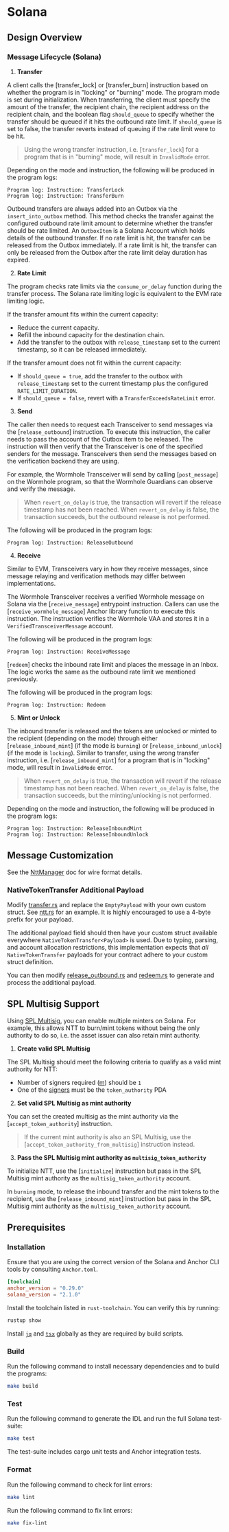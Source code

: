 # Solana

## Design Overview

### Message Lifecycle (Solana)

1. **Transfer**

A client calls the [transfer_lock] or [transfer_burn] instruction based on whether the program is in "locking" or "burning" mode. The program mode is set during initialization. When transferring, the client must specify the amount of the transfer, the recipient chain, the recipient address on the recipient chain, and the boolean flag `should_queue` to specify whether the transfer should be queued if it hits the outbound rate limit. If `should_queue` is set to false, the transfer reverts instead of queuing if the rate limit were to be hit.

> Using the wrong transfer instruction, i.e. [`transfer_lock`] for a program that is in "burning" mode, will result in `InvalidMode` error.

Depending on the mode and instruction, the following will be produced in the program logs:

```
Program log: Instruction: TransferLock
Program log: Instruction: TransferBurn
```

Outbound transfers are always added into an Outbox via the `insert_into_outbox` method. This method checks the transfer against the configured outbound rate limit amount to determine whether the transfer should be rate limited. An `OutboxItem` is a Solana Account which holds details of the outbound transfer. If no rate limit is hit, the transfer can be released from the Outbox immediately. If a rate limit is hit, the transfer can only be released from the Outbox after the rate limit delay duration has expired.

2. **Rate Limit**

The program checks rate limits via the `consume_or_delay` function during the transfer process. The Solana rate limiting logic is equivalent to the EVM rate limiting logic.

If the transfer amount fits within the current capacity:

- Reduce the current capacity.
- Refill the inbound capacity for the destination chain.
- Add the transfer to the outbox with `release_timestamp` set to the current timestamp, so it can be released immediately.

If the transfer amount does not fit within the current capacity:

- If `should_queue = true`, add the transfer to the outbox with `release_timestamp` set to the current timestamp plus the configured `RATE_LIMIT_DURATION`.
- If `should_queue = false`, revert with a `TransferExceedsRateLimit` error.

3. **Send**

The caller then needs to request each Transceiver to send messages via the [`release_outbound`] instruction. To execute this instruction, the caller needs to pass the account of the Outbox item to be released. The instruction will then verify that the Transceiver is one of the specified senders for the message. Transceivers then send the messages based on the verification backend they are using.

For example, the Wormhole Transceiver will send by calling [`post_message`] on the Wormhole program, so that the Wormhole Guardians can observe and verify the message.

> When `revert_on_delay` is true, the transaction will revert if the release timestamp has not been reached. When `revert_on_delay` is false, the transaction succeeds, but the outbound release is not performed.

The following will be produced in the program logs:

```
Program log: Instruction: ReleaseOutbound
```

4. **Receive**

Similar to EVM, Transceivers vary in how they receive messages, since message relaying and verification methods may differ between implementations.

The Wormhole Transceiver receives a verified Wormhole message on Solana via the [`receive_message`] entrypoint instruction. Callers can use the [`receive_wormhole_message`] Anchor library function to execute this instruction. The instruction verifies the Wormhole VAA and stores it in a `VerifiedTransceiverMessage` account.

The following will be produced in the program logs:

```
Program log: Instruction: ReceiveMessage
```

[`redeem`] checks the inbound rate limit and places the message in an Inbox. The logic works the same as the outbound rate limit we mentioned previously.

The following will be produced in the program logs:

```
Program log: Instruction: Redeem
```

5. **Mint or Unlock**

The inbound transfer is released and the tokens are unlocked or minted to the recipient (depending on the mode) through either [`release_inbound_mint`] (if the mode is `burning`) or [`release_inbound_unlock`] (if the mode is `locking`). Similar to transfer, using the wrong transfer instruction, i.e. [`release_inbound_mint`] for a program that is in "locking" mode, will result in `InvalidMode` error.

> When `revert_on_delay` is true, the transaction will revert if the release timestamp has not been reached. When `revert_on_delay` is false, the transaction succeeds, but the minting/unlocking is not performed.

Depending on the mode and instruction, the following will be produced in the program logs:

```
Program log: Instruction: ReleaseInboundMint
Program log: Instruction: ReleaseInboundUnlock
```

## Message Customization

See the [NttManager](../docs/NttManager.md) doc for wire format details.

### NativeTokenTransfer Additional Payload

Modify [transfer.rs](./programs/example-native-token-transfers/src/transfer.rs) and replace the `EmptyPayload` with your own custom struct. See [ntt.rs](./modules/ntt-messages/src/ntt.rs) for an example. It is highly encouraged to use a 4-byte prefix for your payload.

The additional payload field should then have your custom struct available everywhere `NativeTokenTransfer<Payload>` is used. Due to typing, parsing, and account allocation restrictions, this implementation expects that _all_ `NativeTokenTransfer` payloads for your contract adhere to your custom struct definition.

You can then modify [release_outbound.rs](./programs/example-native-token-transfers/src/transceivers/wormhole/instructions/release_outbound.rs) and [redeem.rs](./programs/example-native-token-transfers/src/instructions/redeem.rs) to generate and process the additional payload.

## SPL Multisig Support

Using [SPL Multisig](https://docs.rs/spl-token/latest/spl_token/state/struct.Multisig.html), you can enable multiple minters on Solana. For example, this allows NTT to burn/mint tokens without being the only authority to do so, i.e. the asset issuer can also retain mint authority.

1. **Create valid SPL Multisig**

The SPL Multisig should meet the following criteria to qualify as a valid mint authority for NTT:

- Number of signers required ([m](https://docs.rs/spl-token/latest/spl_token/state/struct.Multisig.html#structfield.m)) should be `1`
- One of the [signers](https://docs.rs/spl-token/latest/spl_token/state/struct.Multisig.html#structfield.signers) must be the `token_authority` PDA

2. **Set valid SPL Multisig as mint authority**

You can set the created multisig as the mint authority via the [`accept_token_authority`] instruction.

> If the current mint authority is also an SPL Multisig, use the [`accept_token_authority_from_multisig`] instruction instead.

3. **Pass the SPL Multisig mint authority as `multisig_token_authority`**

To initialize NTT, use the [`initialize`] instruction but pass in the SPL Multisig mint authority as the `multisig_token_authority` account.

In `burning` mode, to release the inbound transfer and the mint tokens to the recipient, use the [`release_inbound_mint`] instruction but pass in the SPL Multisig mint authority as the `multisig_token_authority` account.

## Prerequisites

### Installation

Ensure that you are using the correct version of the Solana and Anchor CLI tools by consulting `Anchor.toml`.

```toml
[toolchain]
anchor_version = "0.29.0"
solana_version = "2.1.0"
```

Install the toolchain listed in `rust-toolchain`. You can verify this by running:

```sh
rustup show
```

Install [`jq`](https://jqlang.github.io/jq/) and [`tsx`](https://www.npmjs.com/package/tsx) globally as they are required by build scripts.

### Build

Run the following command to install necessary dependencies and to build the programs:

```sh
make build
```

### Test

Run the following command to generate the IDL and run the full Solana test-suite:

```sh
make test
```

The test-suite includes cargo unit tests and Anchor integration tests.

### Format

Run the following command to check for lint errors:

```sh
make lint
```

Run the following command to fix lint errors:

```sh
make fix-lint
```
